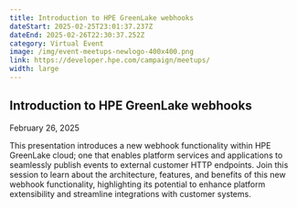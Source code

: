 ```yaml
---
title: Introduction to HPE GreenLake webhooks
dateStart: 2025-02-25T23:01:37.237Z
dateEnd: 2025-02-26T22:30:37.252Z
category: Virtual Event
image: /img/event-meetups-newlogo-400x400.png
link: https://developer.hpe.com/campaign/meetups/
width: large
---
```

## Introduction to HPE GreenLake webhooks

February 26, 2025

This presentation introduces a new webhook functionality within HPE GreenLake cloud; one that enables platform services and applications to seamlessly publish events to external customer HTTP endpoints. Join this session to learn about the architecture, features, and benefits of this new webhook functionality, highlighting its potential to enhance platform extensibility and streamline integrations with customer systems.